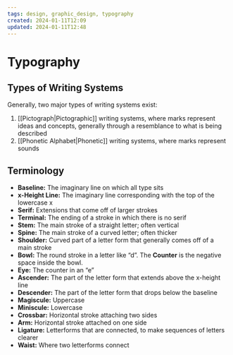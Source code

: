 ```yaml
---
tags: design, graphic_design, typography
created: 2024-01-11T12:09
updated: 2024-01-11T12:48
---
```


# Typography
## Types of Writing Systems
Generally, two major types of writing systems exist:
1. [[Pictograph|Pictographic]] writing systems, where marks represent ideas and concepts, generally through a resemblance to what is being described
2. [[Phonetic Alphabet|Phonetic]] writing systems, where marks represent sounds

## Terminology

- **Baseline:** The imaginary line on which all type sits
- **x-Height Line:** The imaginary line corresponding with the top of the lowercase x
- **Serif:** Extensions that come off of larger strokes
- **Terminal:** The ending of a stroke in which there is no serif
- **Stem:** The main stroke of a straight letter; often vertical
- **Spine:** The main stroke of a curved letter; often thicker
- **Shoulder:** Curved part of a letter form that generally comes off of a main stroke
- **Bowl:** The round stroke in a letter like “d”. The **Counter** is the negative space inside the bowl.
- **Eye:** The counter in an “e”
- **Ascender:** The part of the letter form that extends above the x-height line
- **Descender:** The part of the letter form that drops below the baseline
- **Magiscule:** Uppercase
- **Miniscule:** Lowercase
- **Crossbar:** Horizontal stroke attaching two sides
- **Arm:** Horizontal stroke attached on one side
- **Ligature:** Letterforms that are connected, to make sequences of letters clearer
- **Waist:** Where two letterforms connect
